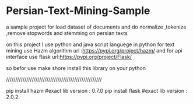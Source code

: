 # Persian-Text-Mining-Sample
a sample project for load dataset of documents and do normalize ,tokenize ,remove stopwords and stemming on persian texts

on this project I use python and java script languege 
in python for text mining use Hazm algorithm url :https://pypi.org/project/hazm/
and for api interface  use flask url:https://pypi.org/project/Flask/

so befor use make shore install this library on your python 

////////////////////////////////////////////////////

pip install hazm #exact lib version : 0.7.0
pip install flask #exact lib version : 2.0.2


